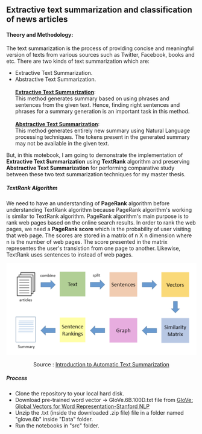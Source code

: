 ## Extractive text summarization and classification of news articles
#### Theory and Methodology:

The text summarization is the process of providing concise and meaningful version of texts from various sources such as Twitter, Facebook, books and etc. There are two kinds of text summarization which are:
* Extractive Text Summarization.
* Abstractive Text Summarization.
<br><br>
<b><u>Extractive Text Summarization</u></b>: <br>
This method generates summary based on using phrases and sentences from the given text. Hence, finding right sentences and phrases for a summary generation is an important task in this method. <br><br>
<b><u>Abstractive Text Summarization</u></b>: <br>
This method generates entirely new summary using Natural Language processing techniques. The tokens present in the generated summary may not be available in the given text.

But, in this motebook, I am going to demonstrate the implementation of <b>Extractive Text Summarization</b> using <b>TextRank</b> algorithm and preserving <b> Abstractive Text Summarization</b> for performing comparative study between these two text summarization techniques for my master thesis. <br>

##### TextRank Algorithm

We need to have an understanding of <b>PageRank</b> algorithm before understanding TextRank algorithm because PageRank algorithm's working is similar to TextRank algorithm. PageRank algorithm's main purpose is to rank web pages based on the online search results. In order to rank the web pages, we need a <b>PageRank score</b> which is the probability of user visiting that web page. The scores are stored in a matrix of n X n dimension where n is the number of web pages.
The score presented in the matrix representes the user's transistion from one page to another. Likewise, TextRank uses sentences to instead of web pages.

![TextRank working process](Report/TextRank_working.png)
<div style="text-align:center">
    Source : <a href="https://licor.me/post/introduction-to-automatic-text-summarization/">Introduction to Automatic Text Summarization</a>
</div>

##### Process
* Clone the repository to your local hard disk.
* Download pre-trained word vector -> GloVe.6B.100D.txt file from <a href="https://nlp.stanford.edu/data/glove.6B.zip">GloVe: Global Vectors for Word Representation-Stanford NLP</a>
* Unzip the .txt (inside the downloaded .zip file) file in a folder named "glove.6b" inside "Data" folder.
* Run the notebooks in "src" folder.

